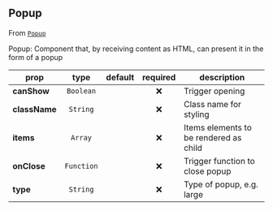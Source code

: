 
## Popup

From [`Popup`](Popup)

Popup:
Component that, by receiving content as HTML,
can present it in the form of a popup

prop | type | default | required | description
---- | :----: | :-------: | :--------: | -----------
**canShow** | `Boolean` |  | :x: | Trigger opening
**className** | `String` |  | :x: | Class name for styling
**items** | `Array` |  | :x: | Items elements to be rendered as child
**onClose** | `Function` |  | :x: | Trigger function to close popup
**type** | `String` |  | :x: | Type of popup, e.g. large



